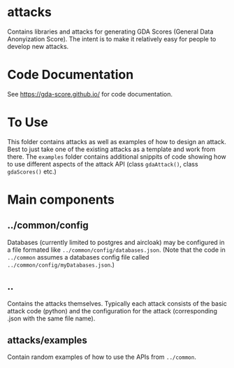 # attacks

Contains libraries and attacks for generating GDA Scores (General Data Anonyization Score). The intent is to make it relatively easy for people to develop new attacks.

# Code Documentation

See https://gda-score.github.io/ for code documentation.

# To Use

This folder contains attacks as well as examples of how to design an attack. Best to just take one of the existing attacks as a template and work from there.  The `examples` folder contains additional snippits of code showing how to use different aspects of the attack API (class `gdaAttack()`, class `gdaScores()` etc.)

# Main components

## ../common/config

Databases (currently limited to postgres and aircloak) may be configured in a file formated like `../common/config/databases.json`. (Note that the code in `../common` assumes a databases config file called `../common/config/myDatabases.json`.)

## ..

Contains the attacks themselves. Typically each attack consists of the basic attack code (python) and the configuration for the attack (corresponding .json with the same file name).

## attacks/examples

Contain random examples of how to use the APIs from `../common`.

